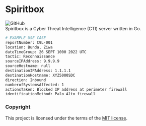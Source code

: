 # Spiritbox
![GitHub](https://img.shields.io/github/license/cyberphor/spiritbox)  
Spiritbox is a Cyber Threat Intelligence (CTI) server written in Go. 

```bash
# EXAMPLE USE CASE
reportNumber: C9L-001
location: Bunda, Ziwa
dateTimeGroup: 26 SEPT 1000 2022 UTC
tactic: Reconnaissance
sourceIPAddress: 9.9.9.9
sourceHostname: null
destinationIPAddress: 1.1.1.1
destinationHostname: XYZ5000SDC
direction: Inbound
numberofSystemsAffected: 1
actionsTaken: Blocked IP address at perimeter firewall
identificationMethod: Palo Alto firewall
```

### Copyright
This project is licensed under the terms of the [MIT license](/LICENSE).